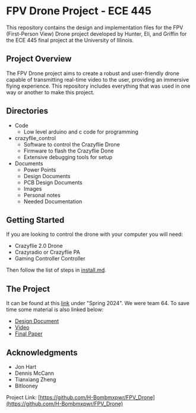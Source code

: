 
# FPV Drone Project - ECE 445

This repository contains the design and implementation files for the FPV (First-Person View) Drone project developed by Hunter, Eli, and Griffin for the ECE 445 final project at the University of Illinois.

## Project Overview

The FPV Drone project aims to create a robust and user-friendly drone capable of transmitting real-time video to the user, providing an immersive flying experience. This repository includes everything that was used in one way or another to make this project. 

## Directories

- Code
   - Low level arduino and c code for programming 
- crazyflie_control
   - Software to control the Crazyflie Drone
   - Firmware to flash the Crazyflie Done
   - Extensive debugging tools for setup
- Documents
   - Power Points
   - Design Documents
   - PCB Design Documents
   - Images
   - Personal notes
   - Needed Documentation

## Getting Started
If you are looking to control the drone with your computer you will need:
- Crazyflie 2.0 Drone
- Crazyradio or Crazyflie PA
- Gaming Controller Controller

Then follow the list of steps in [install.md](install.md). 

## The Project

It can be found at this [link](https://courses.engr.illinois.edu/ece445/projects.asp) under "Spring 2024". We were team 64. To save time some material is also linked below:

- [Design Document](Documents\documentation\Design_Document_ECE_445.pdf)
- [Video](https://youtu.be/XnW3fZcY0gs)
- [Final Paper](Documents\documentation\ECE_445_Final_Paper_ECE445.pdf)

## Acknowledgments

- Jon Hart
- Dennis McCann
- Tianxiang Zheng
- Bitlooney

Project Link: [https://github.com/H-Bombmxpwr/FPV_Drone](https://github.com/H-Bombmxpwr/FPV_Drone)